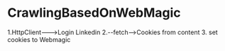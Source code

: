 # CrawlingBasedOnWebMagic
1.HttpClient--->Login Linkedin
2.--fetch-->Cookies from content
3. set cookies to Webmagic
